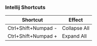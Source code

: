 ### Intellij Shortcuts

| Shortcut | Effect |
|---|---|
| Ctrl+Shift+Numpad - | Collapse All |
| Ctrl+Shift+Numpad + | Expand All |
